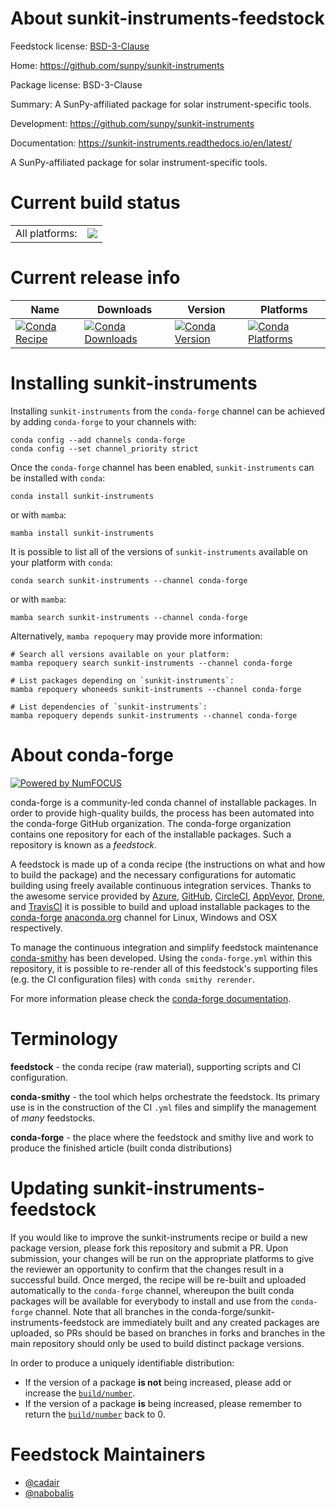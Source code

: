 About sunkit-instruments-feedstock
==================================

Feedstock license: [BSD-3-Clause](https://github.com/conda-forge/sunkit-instruments-feedstock/blob/main/LICENSE.txt)

Home: https://github.com/sunpy/sunkit-instruments

Package license: BSD-3-Clause

Summary: A SunPy-affiliated package for solar instrument-specific tools.

Development: https://github.com/sunpy/sunkit-instruments

Documentation: https://sunkit-instruments.readthedocs.io/en/latest/

A SunPy-affiliated package for solar instrument-specific tools.


Current build status
====================


<table><tr><td>All platforms:</td>
    <td>
      <a href="https://dev.azure.com/conda-forge/feedstock-builds/_build/latest?definitionId=10913&branchName=main">
        <img src="https://dev.azure.com/conda-forge/feedstock-builds/_apis/build/status/sunkit-instruments-feedstock?branchName=main">
      </a>
    </td>
  </tr>
</table>

Current release info
====================

| Name | Downloads | Version | Platforms |
| --- | --- | --- | --- |
| [![Conda Recipe](https://img.shields.io/badge/recipe-sunkit--instruments-green.svg)](https://anaconda.org/conda-forge/sunkit-instruments) | [![Conda Downloads](https://img.shields.io/conda/dn/conda-forge/sunkit-instruments.svg)](https://anaconda.org/conda-forge/sunkit-instruments) | [![Conda Version](https://img.shields.io/conda/vn/conda-forge/sunkit-instruments.svg)](https://anaconda.org/conda-forge/sunkit-instruments) | [![Conda Platforms](https://img.shields.io/conda/pn/conda-forge/sunkit-instruments.svg)](https://anaconda.org/conda-forge/sunkit-instruments) |

Installing sunkit-instruments
=============================

Installing `sunkit-instruments` from the `conda-forge` channel can be achieved by adding `conda-forge` to your channels with:

```
conda config --add channels conda-forge
conda config --set channel_priority strict
```

Once the `conda-forge` channel has been enabled, `sunkit-instruments` can be installed with `conda`:

```
conda install sunkit-instruments
```

or with `mamba`:

```
mamba install sunkit-instruments
```

It is possible to list all of the versions of `sunkit-instruments` available on your platform with `conda`:

```
conda search sunkit-instruments --channel conda-forge
```

or with `mamba`:

```
mamba search sunkit-instruments --channel conda-forge
```

Alternatively, `mamba repoquery` may provide more information:

```
# Search all versions available on your platform:
mamba repoquery search sunkit-instruments --channel conda-forge

# List packages depending on `sunkit-instruments`:
mamba repoquery whoneeds sunkit-instruments --channel conda-forge

# List dependencies of `sunkit-instruments`:
mamba repoquery depends sunkit-instruments --channel conda-forge
```


About conda-forge
=================

[![Powered by
NumFOCUS](https://img.shields.io/badge/powered%20by-NumFOCUS-orange.svg?style=flat&colorA=E1523D&colorB=007D8A)](https://numfocus.org)

conda-forge is a community-led conda channel of installable packages.
In order to provide high-quality builds, the process has been automated into the
conda-forge GitHub organization. The conda-forge organization contains one repository
for each of the installable packages. Such a repository is known as a *feedstock*.

A feedstock is made up of a conda recipe (the instructions on what and how to build
the package) and the necessary configurations for automatic building using freely
available continuous integration services. Thanks to the awesome service provided by
[Azure](https://azure.microsoft.com/en-us/services/devops/), [GitHub](https://github.com/),
[CircleCI](https://circleci.com/), [AppVeyor](https://www.appveyor.com/),
[Drone](https://cloud.drone.io/welcome), and [TravisCI](https://travis-ci.com/)
it is possible to build and upload installable packages to the
[conda-forge](https://anaconda.org/conda-forge) [anaconda.org](https://anaconda.org/)
channel for Linux, Windows and OSX respectively.

To manage the continuous integration and simplify feedstock maintenance
[conda-smithy](https://github.com/conda-forge/conda-smithy) has been developed.
Using the ``conda-forge.yml`` within this repository, it is possible to re-render all of
this feedstock's supporting files (e.g. the CI configuration files) with ``conda smithy rerender``.

For more information please check the [conda-forge documentation](https://conda-forge.org/docs/).

Terminology
===========

**feedstock** - the conda recipe (raw material), supporting scripts and CI configuration.

**conda-smithy** - the tool which helps orchestrate the feedstock.
                   Its primary use is in the construction of the CI ``.yml`` files
                   and simplify the management of *many* feedstocks.

**conda-forge** - the place where the feedstock and smithy live and work to
                  produce the finished article (built conda distributions)


Updating sunkit-instruments-feedstock
=====================================

If you would like to improve the sunkit-instruments recipe or build a new
package version, please fork this repository and submit a PR. Upon submission,
your changes will be run on the appropriate platforms to give the reviewer an
opportunity to confirm that the changes result in a successful build. Once
merged, the recipe will be re-built and uploaded automatically to the
`conda-forge` channel, whereupon the built conda packages will be available for
everybody to install and use from the `conda-forge` channel.
Note that all branches in the conda-forge/sunkit-instruments-feedstock are
immediately built and any created packages are uploaded, so PRs should be based
on branches in forks and branches in the main repository should only be used to
build distinct package versions.

In order to produce a uniquely identifiable distribution:
 * If the version of a package **is not** being increased, please add or increase
   the [``build/number``](https://docs.conda.io/projects/conda-build/en/latest/resources/define-metadata.html#build-number-and-string).
 * If the version of a package **is** being increased, please remember to return
   the [``build/number``](https://docs.conda.io/projects/conda-build/en/latest/resources/define-metadata.html#build-number-and-string)
   back to 0.

Feedstock Maintainers
=====================

* [@cadair](https://github.com/cadair/)
* [@nabobalis](https://github.com/nabobalis/)

